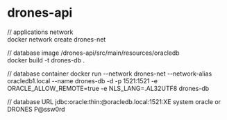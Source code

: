 # drones-api


// applications network <br>
docker network create drones-net  <br>

// database image /drones-api/src/main/resources/oracledb <br>
docker build -t drones-db .  <br>

// database container
docker run --network drones-net --network-alias oracledb1.local --name drones-db -d -p 1521:1521 -e ORACLE_ALLOW_REMOTE=true -e NLS_LANG=.AL32UTF8 drones-db  <br>

// database URL jdbc:oracle:thin:@oracledb.local:1521:XE system oracle or DRONES P@ssw0rd